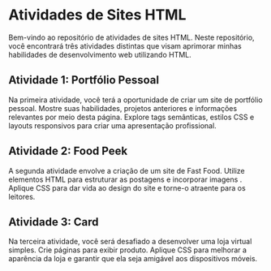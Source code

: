 
# Atividades de Sites HTML

Bem-vindo ao repositório de atividades de sites HTML. Neste repositório, você encontrará três atividades distintas que visam aprimorar minhas habilidades de desenvolvimento web utilizando HTML.

## Atividade 1: Portfólio Pessoal

Na primeira atividade, você terá a oportunidade de criar um site de portfólio pessoal. Mostre suas habilidades, projetos anteriores e informações relevantes por meio desta página. Explore tags semânticas, estilos CSS e layouts responsivos para criar uma apresentação profissional.

## Atividade 2: Food Peek

A segunda atividade envolve a criação de um site de Fast Food. Utilize elementos HTML para estruturar as postagens e incorporar imagens . Aplique CSS para dar vida ao design do site e torne-o atraente para os leitores.

## Atividade 3: Card

Na terceira atividade, você será desafiado a desenvolver uma loja virtual simples. Crie páginas para exibir produto. Aplique CSS para melhorar a aparência da loja e garantir que ela seja amigável aos dispositivos móveis.
